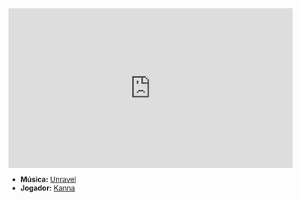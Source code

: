 <iframe width="560" height="315" src="https://www.youtube.com/embed/7aMOurgDB-o?si=yDexKtNWHEesGp7h" title="YouTube video player" frameborder="0" allow="accelerometer; autoplay; clipboard-write; encrypted-media; gyroscope; picture-in-picture; web-share" referrerpolicy="strict-origin-when-cross-origin" allowfullscreen></iframe>

- **Música:** [Unravel](../Músicas/Unravel.md)
- **Jogador:** [Kanna](../Membros/Kanna.md)